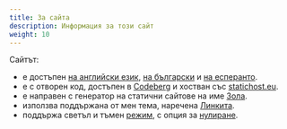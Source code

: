 ```yaml
---
title: За сайта
description: Информация за този сайт
weight: 10
---
```


Сайтът:
- е достъпен [на английски език](@/_index.md), [на български](@/_index.bg.md) и [на есперанто](@/_index.eo.md).
- е с отворен код, достъпен в [Codeberg](https://codeberg.org/salif/personal-web-page) и хостван със [statichost.eu](https://www.statichost.eu/).
- е направен с генератор на статични сайтове на име [Зола](https://www.getzola.org/).
- използва поддържана от мен тема, наречена [Линкита](https://codeberg.org/salif/linkita).
- поддържа светъл и тъмен [режим][mode_toggle], с опция за [нулиране][mode_reset].

[mode_toggle]:javascript:(()=>{window.zolaTheme.color.toggle();})();
[mode_reset]:javascript:(()=>{window.zolaTheme.color.reset();})();
